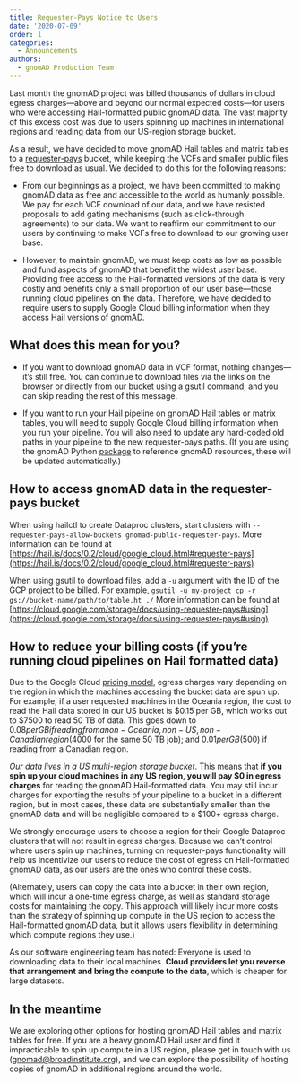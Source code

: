 ```yaml
---
title: Requester-Pays Notice to Users
date: '2020-07-09'
order: 1
categories:
  - Announcements
authors:
  - gnomAD Production Team
---
```


Last month the gnomAD project was billed thousands of dollars in cloud egress charges—above and beyond our normal expected costs—for users who were accessing Hail-formatted public gnomAD data. The vast majority of this excess cost was due to users spinning up machines in international regions and reading data from our US-region storage bucket.

As a result, we have decided to move gnomAD Hail tables and matrix tables to a [requester-pays](https://cloud.google.com/storage/docs/requester-pays) bucket, while keeping the VCFs and smaller public files free to download as usual. We decided to do this for the following reasons:

- From our beginnings as a project, we have been committed to making gnomAD data as free and accessible to the world as humanly possible. We pay for each VCF download of our data, and we have resisted proposals to add gating mechanisms (such as click-through agreements) to our data. We want to reaffirm our commitment to our users by continuing to make VCFs free to download to our growing user base.

- However, to maintain gnomAD, we must keep costs as low as possible and fund aspects of gnomAD that benefit the widest user base. Providing free access to the Hail-formatted versions of the data is very costly and benefits only a small proportion of our user base—those running cloud pipelines on the data. Therefore, we have decided to require users to supply Google Cloud billing information when they access Hail versions of gnomAD.

<!-- end_excerpt -->

## What does this mean for you?

- If you want to download gnomAD data in VCF format, nothing changes—it’s still free. You can continue to download files via the links on the browser or directly from our bucket using a gsutil command, and you can skip reading the rest of this message.

- If you want to run your Hail pipeline on gnomAD Hail tables or matrix tables, you will need to supply Google Cloud billing information when you run your pipeline. You will also need to update any hard-coded old paths in your pipeline to the new requester-pays paths. (If you are using the gnomAD Python [package](https://pypi.org/project/gnomad/) to reference gnomAD resources, these will be updated automatically.)

## How to access gnomAD data in the requester-pays bucket

When using hailctl to create Dataproc clusters, start clusters with `--requester-pays-allow-buckets gnomad-public-requester-pays`. More information can be found at [https://hail.is/docs/0.2/cloud/google_cloud.html#requester-pays](https://hail.is/docs/0.2/cloud/google_cloud.html#requester-pays)

When using gsutil to download files, add a `-u` argument with the ID of the GCP project to be billed. For example, `gsutil -u my-project cp -r gs://bucket-name/path/to/table.ht ./` More information can be found at [https://cloud.google.com/storage/docs/using-requester-pays#using](https://cloud.google.com/storage/docs/using-requester-pays#using)

## How to reduce your billing costs (if you’re running cloud pipelines on Hail formatted data)

Due to the Google Cloud [pricing model](https://cloud.google.com/compute/network-pricing), egress charges vary depending on the region in which the machines accessing the bucket data are spun up. For example, if a user requested machines in the Oceania region, the cost to read the Hail data stored in our US bucket is $0.15 per GB, which works out to $7500 to read 50 TB of data. This goes down to $0.08 per GB if reading from a non-Oceania, non-US, non-Canadian region ($4000 for the same 50 TB job); and $0.01 per GB ($500) if reading from a Canadian region.

*Our data lives in a US multi-region storage bucket*. This means that **if you spin up your cloud machines in any US region, you will pay $0 in egress charges** for reading the gnomAD Hail-formatted data. You may still incur charges for exporting the results of your pipeline to a bucket in a different region, but in most cases, these data are substantially smaller than the gnomAD data and will be negligible compared to a $100+ egress charge.

We strongly encourage users to choose a region for their Google Dataproc clusters that will not result in egress charges. Because we can’t control where users spin up machines, turning on requester-pays functionality will help us incentivize our users to reduce the cost of egress on Hail-formatted gnomAD data, as our users are the ones who control these costs.

(Alternately, users can copy the data into a bucket in their own region, which will incur a one-time egress charge, as well as standard storage costs for maintaining the copy. This approach will likely incur more costs than the strategy of spinning up compute in the US region to access the Hail-formatted gnomAD data, but it allows users flexibility in determining which compute regions they use.)

As our software engineering team has noted: Everyone is used to downloading data to their local machines. **Cloud providers let you reverse that arrangement and bring the compute to the data**, which is cheaper for large datasets.

## In the meantime

We are exploring other options for hosting gnomAD Hail tables and matrix tables for free. If you are a heavy gnomAD Hail user and find it impracticable to spin up compute in a US region, please get in touch with us ([gnomad@broadinstitute.org](mailto:gnomad@broadinstitute.org)), and we can explore the possibility of hosting copies of gnomAD in additional regions around the world.
